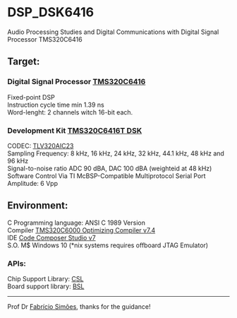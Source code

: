 # DSP_DSK6416
Audio Processing Studies and Digital Communications with Digital Signal Processor TMS320C6416

## Target:
### Digital Signal Processor [TMS320C6416](http://www.ti.com/lit/ds/symlink/tms320c6416.pdf)

Fixed-point DSP  
Instruction cycle time mín 1.39 ns  
Word-lenght: 2 channels witch 16-bit each. 

### Development Kit [TMS320C6416T DSK](http://c6000.spectrumdigital.com/dsk6416/V3/docs/dsk6416_TechRef.pdf)

CODEC: [TLV320AIC23](http://www.ti.com/lit/ds/symlink/tlv320aic23.pdf)  
Sampling Frequency: 8 kHz, 16 kHz, 24 kHz, 32 kHz, 44.1 kHz, 48 kHz and 96 kHz  
Signal-to-noise ratio ADC 90 dBA, DAC 100 dBA (weighteid at 48 kHz)  
Software Control Via TI McBSP-Compatible Multiprotocol Serial Port  
Amplitude: 6 Vpp

## Environment:
C Programming language: ANSI C 1989 Version  
Compiler [TMS320C6000 Optimizing Compiler v7.4](http://www.ti.com/lit/ug/spru187u/spru187u.pdf)  
IDE [Code Composer Studio v7](http://processors.wiki.ti.com/index.php/Download_CCS#Code_Composer_Studio_Version_7_Downloads)  
S.O. M$ Windows 10 (*nix systems requires offboard JTAG Emulator)

### APIs:

Chip Support Library: [CSL](http://processors.wiki.ti.com/index.php/Chip_support_library#C62x.2C_C671x.2C_C641x.2C_DM64x_Devices)  
Board support library: [BSL](http://c6000.spectrumdigital.com/dsk6416/V3/files/DSK6416.zip)  

***
Prof Dr [Fabrício Simões](http://www.ifba.edu.br/professores/fsimoes/), thanks for the guidance!

